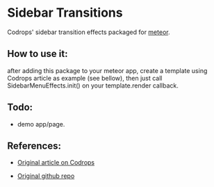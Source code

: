 
Sidebar Transitions
=========

Codrops' sidebar transition effects packaged for [meteor](https://www.meteor.com/).

## How to use it:

after adding this package to your meteor app, create a template using Codrops article as example (see bellow), then just call SidebarMenuEffects.init() on your template.render callback.

## Todo:

 - demo app/page.

## References:

 - [Original article on Codrops](http://tympanus.net/codrops/?p=16292)

 - [Original github repo](https://github.com/codrops/SidebarTransitions)